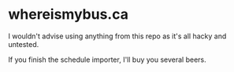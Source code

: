 # whereismybus.ca

I wouldn't advise using anything from this repo as it's all hacky and untested.

If you finish the schedule importer, I'll buy you several beers.
